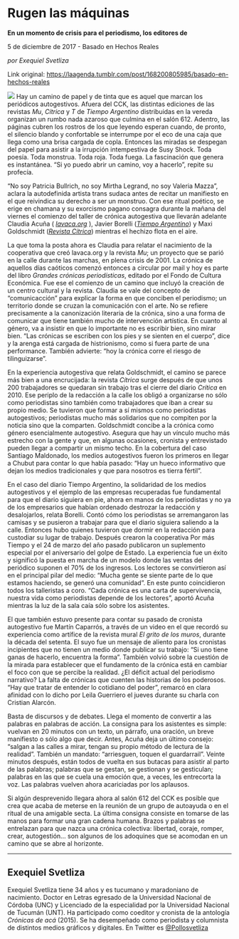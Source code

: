 # Rugen las máquinas

**En un momento de crisis para el periodismo, los editores de**

5 de diciembre de 2017 - Basado en Hechos Reales

_por Exequiel Svetliza_

Link original: https://laagenda.tumblr.com/post/168200805985/basado-en-hechos-reales

![](https://64.media.tumblr.com/ea701b57b60bfdd900c7692284613c26/tumblr_inline_pjzp4f3aMd1t6q87u_500.jpg)
Hay un camino de papel y de tinta que es aquel que marcan los periódicos autogestivos. Afuera del CCK, las distintas ediciones de las revistas *Mu*, *Cítrica* y *T* de *Tiempo Argentino* distribuidas en la vereda organizan un rumbo nada azaroso que culmina en el salón 612. Adentro, las páginas cubren los rostros de los que leyendo esperan cuando, de pronto, el silencio blando y confortable se interrumpe por el eco de una caja que llega como una brisa cargada de copla. Entonces las miradas se despegan del papel para asistir a la irrupción intempestiva de Susy Shock. Toda poesía. Toda monstrua. Toda roja. Toda fuega. La fascinación que genera es instantánea. “Si yo puedo abrir un camino, voy a hacerlo”, repite su profecía. 

“No soy Patricia Bullrich, no soy Mirtha Legrand, no soy Valeria Mazza”, aclara la autodefinida artista trans sudaca antes de recitar un manifiesto en el que reivindica su derecho a ser un monstruo. Con ese ritual poético, se erige en chamana y su exorcismo pagano consagra durante la mañana del viernes el comienzo del taller de crónica autogestiva que llevarán adelante Claudia Acuña ( [*lavaca.org*](http://www.lavaca.org/) ), Javier Borelli ([*Tiempo Argentino*](https://www.tiempoar.com.ar/)) y Maxi Goldschmidt ([*Revista Cítrica*](http://www.revistacitrica.com/)) mientras el hechizo flota en el aire. 

La que toma la posta ahora es Claudia para relatar el nacimiento de la cooperativa que creó lavaca.org y la revista *Mu*; un proyecto que se parió en la calle durante las marchas, en plena crisis de 2001. La crónica de aquellos días caóticos comenzó entonces a circular por mail y hoy es parte del libro *Grandes crónicas periodísticas*, editado por el Fondo de Cultura Económica. Fue ese el comienzo de un camino que incluyó la creación de un centro cultural y la revista. Claudia se vale del concepto de “comunicacción” para explicar la forma en que conciben el periodismo; un territorio donde se cruzan la comunicación con el arte. No se refiere precisamente a la canonización literaria de la crónica, sino a una forma de comunicar que tiene también mucho de intervención artística. En cuanto al género, va a insistir en que lo importante no es escribir bien, sino mirar bien. “Las crónicas se escriben con los pies y se sienten en el cuerpo”, dice y la arenga está cargada de histrionismo, como si fuera parte de una performance. También advierte: “hoy la crónica corre el riesgo de tilinguizarse”. 

En la experiencia autogestiva que relata Goldschmidt, el camino se parece más bien a una encrucijada: la revista *Cítrica* surge después de que unos 200 trabajadores se quedaran sin trabajo tras el cierre del diario *Crítica* en 2010. Ese periplo de la redacción a la calle los obligó a organizarse no sólo como periodistas sino también como trabajadores que iban a crear su propio medio. Se tuvieron que formar a sí mismos como periodistas autogestivos; periodistas mucho más solidarios que no compiten por la noticia sino que la comparten. Goldschmidt concibe a la crónica como género esencialmente autogestivo. Asegura que hay un vínculo mucho más estrecho con la gente y que, en algunas ocasiones, cronista y entrevistado pueden llegar a compartir un mismo techo. En la cobertura del caso Santiago Maldonado, los medios autogestivos fueron los primeros en llegar a Chubut para contar lo que había pasado: “Hay un hueco informativo que dejan los medios tradicionales y que para nosotros es tierra fértil”. 

En el caso del diario Tiempo Argentino, la solidaridad de los medios autogestivos y el ejemplo de las empresas recuperadas fue fundamental para que el diario siguiera en pie, ahora en manos de los periodistas y no ya de los empresarios que habían ordenado destrozar la redacción y desalojarlos, relata Borelli. Contó cómo los periodistas se arremangaron las camisas y se pusieron a trabajar para que el diario siguiera saliendo a la calle. Entonces hubo quienes tuvieron que dormir en la redacción para custodiar su lugar de trabajo. Después crearon la cooperativa Por más Tiempo y el 24 de marzo del año pasado publicaron un suplemento especial por el aniversario del golpe de Estado. La experiencia fue un éxito y significó la puesta en marcha de un modelo donde las ventas del periódico suponen el 70% de los ingresos. Los lectores se convirtieron así en el principal pilar del medio: “Mucha gente se siente parte de lo que estamos haciendo, se generó una comunidad”. En este punto coincidieron todos los talleristas a coro. “Cada crónica es una carta de supervivencia, nuestra vida como periodistas depende de los lectores”, aportó Acuña mientras la luz de la sala caía sólo sobre los asistentes. 

El que también estuvo presente para contar su pasado de cronista autogestivo fue Martín Caparrós, a través de un video en el que recordó su experiencia como artífice de la revista mural *El grito de los muros*, durante la década del setenta. El suyo fue un mensaje de aliento para los cronistas incipientes que no tienen un medio donde publicar su trabajo: “Si uno tiene ganas de hacerlo, encuentra la forma”. También volvió sobre la cuestión de la mirada para establecer que el fundamento de la crónica está en cambiar el foco con que se percibe la realidad. ¿El déficit actual del periodismo narrativo? La falta de crónicas que cuenten las historias de los poderosos. “Hay que tratar de entender lo cotidiano del poder”, remarcó en clara afinidad con lo dicho por Leila Guerriero el jueves durante su charla con Cristian Alarcón. 

Basta de discursos y de debates. Llega el momento de convertir a las palabras en palabras de acción. La consigna para los asistentes es simple: vuelvan en 20 minutos con un texto, un párrafo, una oración, un breve manifiesto o sólo algo que decir. Antes, Acuña deja un último consejo: “salgan a las calles a mirar, tengan su propio método de lectura de la realidad”. También un mandato: “arriesguen, toquen el guardarrail”. Veinte minutos después, están todos de vuelta en sus butacas para asistir al parto de las palabras; palabras que se gestan, se gestionan y se gesticulan; palabras en las que se cuela una emoción que, a veces, les entrecorta la voz. Las palabras vuelven ahora acariciadas por los aplausos. 

Si algún desprevenido llegara ahora al salón 612 del CCK es posible que crea que acaba de meterse en la reunión de un grupo de autoayuda o en el ritual de una amigable secta. La última consigna consiste en tomarse de las manos para formar una gran cadena humana. Brazos y palabras se entrelazan para que nazca una crónica colectiva: libertad, coraje, romper, crear, autogestión… son algunos de los adoquines que se acomodan en un camino que se abre al horizonte. 

  




---

 Exequiel Svetliza
------------------

 Exequiel Svetliza tiene 34 años y es tucumano y maradoniano de nacimiento. Doctor en Letras egresado de la Universidad Nacional de Córdoba (UNC) y Licenciado de la especialidad por la Universidad Nacional de Tucumán (UNT). Ha participado como coeditor y cronista de la antología *Crónicas de acá* (2015). Se ha desempeñado como periodista y columnista de distintos medios gráficos y digitales. En Twitter es  [@Pollosvetliza](https://twitter.com/Pollosvetliza?lang=es) 

